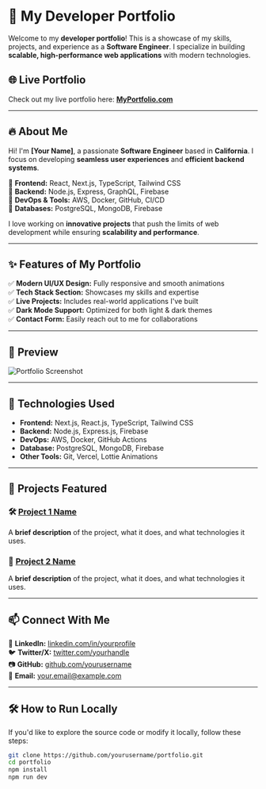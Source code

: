 # 🚀 My Developer Portfolio

Welcome to my **developer portfolio**! This is a showcase of my skills, projects, and experience as a **Software Engineer**. I specialize in building **scalable, high-performance web applications** with modern technologies.

## 🌐 Live Portfolio

Check out my live portfolio here: **[MyPortfolio.com](https://your-portfolio-link.com)**

---

## 🔥 About Me

Hi! I'm **[Your Name]**, a passionate **Software Engineer** based in **California**. I focus on developing **seamless user experiences** and **efficient backend systems**.

🔹 **Frontend:** React, Next.js, TypeScript, Tailwind CSS  
🔹 **Backend:** Node.js, Express, GraphQL, Firebase  
🔹 **DevOps & Tools:** AWS, Docker, GitHub, CI/CD  
🔹 **Databases:** PostgreSQL, MongoDB, Firebase

I love working on **innovative projects** that push the limits of web development while ensuring **scalability and performance**.

---

## ✨ Features of My Portfolio

✅ **Modern UI/UX Design:** Fully responsive and smooth animations  
✅ **Tech Stack Section:** Showcases my skills and expertise  
✅ **Live Projects:** Includes real-world applications I've built  
✅ **Dark Mode Support:** Optimized for both light & dark themes  
✅ **Contact Form:** Easily reach out to me for collaborations

---

## 📸 Preview

![Portfolio Screenshot](https://your-image-link.com/preview.png)

---

## 🚀 Technologies Used

- **Frontend:** Next.js, React.js, TypeScript, Tailwind CSS
- **Backend:** Node.js, Express.js, Firebase
- **DevOps:** AWS, Docker, GitHub Actions
- **Database:** PostgreSQL, MongoDB, Firebase
- **Other Tools:** Git, Vercel, Lottie Animations

---

## 📂 Projects Featured

### 🛠 [Project 1 Name](https://your-project-link.com)

A **brief description** of the project, what it does, and what technologies it uses.

### 🎨 [Project 2 Name](https://your-project-link.com)

A **brief description** of the project, what it does, and what technologies it uses.

---

## 📫 Connect With Me

👔 **LinkedIn:** [linkedin.com/in/yourprofile](https://www.linkedin.com/in/yourprofile)  
🐦 **Twitter/X:** [twitter.com/yourhandle](https://twitter.com/yourhandle)  
📷 **GitHub:** [github.com/yourusername](https://github.com/yourusername)  
📩 **Email:** your.email@example.com

---

## 🛠 How to Run Locally

If you'd like to explore the source code or modify it locally, follow these steps:

```bash
git clone https://github.com/yourusername/portfolio.git
cd portfolio
npm install
npm run dev
```
